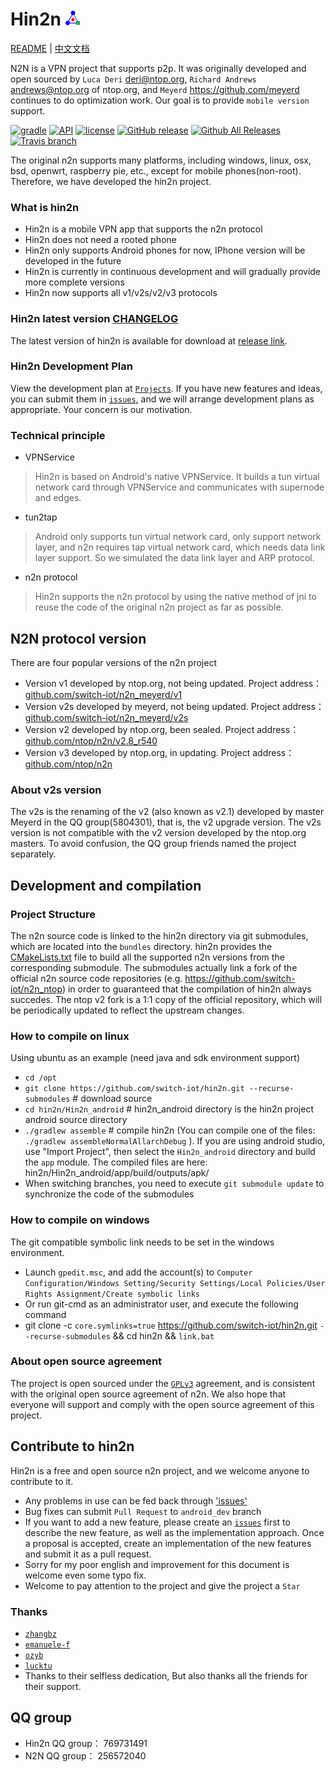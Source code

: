 # Hin2n <img height="24" src="doc/pic/logo.png">

[README](README.md) | [中文文档](README_zh.md)

N2N is a VPN project that supports p2p. It was originally developed and open sourced by `Luca Deri` <deri@ntop.org>, `Richard Andrews` <andrews@ntop.org> of ntop.org, and `Meyerd` <https://github.com/meyerd> continues to do optimization work. Our goal is to provide `mobile version` support.

[![gradle](https://img.shields.io/badge/gradle-2.14.1-green.svg?style=plastic)](https://docs.gradle.org/2.14.1/userguide/userguide.html)
[![API](https://img.shields.io/badge/API-15%2B-green.svg?style=plastic)](https://android-arsenal.com/api?level=15)
[![license](https://img.shields.io/github/license/switch-iot/hin2n.svg?style=plastic)](https://www.gnu.org/licenses/gpl-3.0)
[![GitHub release](https://img.shields.io/github/release/switch-iot/hin2n/all.svg?style=plastic)](https://github.com/switch-iot/hin2n/releases)
[![Github All Releases](https://img.shields.io/github/downloads/switch-iot/hin2n/total.svg?style=plastic)](https://github.com/switch-iot/hin2n/releases)
[![Travis branch](https://img.shields.io/travis/switch-iot/hin2n/dev_android.svg?style=plastic)](https://travis-ci.org/switch-iot/hin2n)

The original n2n supports many platforms, including windows, linux, osx, bsd, openwrt, raspberry pie, etc., except for mobile phones(non-root). Therefore, we have developed the hin2n project.

### What is hin2n
- Hin2n is a mobile VPN app that supports the n2n protocol
- Hin2n does not need a rooted phone
- Hin2n only supports Android phones for now, IPhone version will be developed in the future
- Hin2n is currently in continuous development and will gradually provide more complete versions
- Hin2n now supports all v1/v2s/v2/v3 protocols

### Hin2n latest version [CHANGELOG](Hin2n_android/CHANGELOG)
The latest version of hin2n is available for download at [release link](https://github.com/switch-iot/hin2n/releases).

### Hin2n Development Plan
View the development plan at [`Projects`](https://github.com/switch-iot/hin2n/projects).
If you have new features and ideas, you can submit them in [`issues`](https://github.com/switch-iot/hin2n/issues), and we will arrange development plans as appropriate. Your concern is our motivation.

### Technical principle
- VPNService
> Hin2n is based on Android's native VPNService. It builds a tun virtual network card through VPNService and communicates with supernode and edges.
- tun2tap
> Android only supports tun virtual network card, only support network layer, and n2n  requires tap virtual network card, which needs data link layer support. So we simulated the data link layer and ARP protocol.
- n2n protocol
> Hin2n supports the n2n protocol by using the native method of jni to reuse the code of the original n2n project as far as possible.

## N2N protocol version
There are four popular versions of the n2n project
- Version v1 developed by ntop.org, not being updated. Project address：[github.com/switch-iot/n2n_meyerd/v1](https://github.com/switch-iot/n2n_meyerd/tree/master/n2n_v1)
- Version v2s developed by meyerd, not being updated. Project address：[github.com/switch-iot/n2n_meyerd/v2s](https://github.com/switch-iot/n2n_meyerd/tree/master/n2n_v2)
- Version v2 developed by ntop.org, been sealed. Project address：[github.com/ntop/n2n/v2.8_r540](https://github.com/ntop/n2n/tree/2.8-stable)
- Version v3 developed by ntop.org, in updating. Project address：[github.com/ntop/n2n](https://github.com/ntop/n2n)

### About v2s version
The v2s is the renaming of the v2 (also known as v2.1) developed by master Meyerd in the QQ group(5804301), that is, the v2 upgrade version. The v2s version is not compatible with the v2 version developed by the ntop.org masters. To avoid confusion, the QQ group friends named the project separately.

## Development and compilation
### Project Structure
The n2n source code is linked to the hin2n directory via git submodules, which are located into the `bundles` directory. hin2n provides the [CMakeLists.txt](https://github.com/switch-iot/hin2n/blob/dev_android/Hin2n_android/app/CMakeLists.txt) file to build all the supported n2n versions from the corresponding submodule. The submodules actually link a fork of the official n2n source code repositories (e.g. https://github.com/switch-iot/n2n_ntop) in order to guaranteed that the compilation of hin2n always succedes. The ntop v2 fork is a 1:1 copy of the official repository, which will be periodically updated to reflect the upstream changes.

### How to compile on linux
Using ubuntu as an example (need java and sdk environment support)
- `cd /opt`
- `git clone https://github.com/switch-iot/hin2n.git --recurse-submodules` # download source
- `cd hin2n/Hin2n_android` # hin2n_android directory is the hin2n project android source directory
- `./gradlew assemble` # compile hin2n (You can compile one of the files: `./gradlew assembleNormalAllarchDebug` ). If you are using android studio, use "Import Project", then select the `Hin2n_android` directory and build the `app` module. The compiled files are here: hin2n/Hin2n_android/app/build/outputs/apk/
- When switching branches, you need to execute `git submodule update` to synchronize the code of the submodules

### How to compile on windows
The git compatible symbolic link needs to be set in the windows environment.
- Launch `gpedit.msc`, and add the account(s) to `Computer Configuration/Windows Setting/Security Settings/Local Policies/User Rights Assignment/Create symbolic links`
- Or run git-cmd as an administrator user, and execute the following command
- git clone -c `core.symlinks=true` https://github.com/switch-iot/hin2n.git `--recurse-submodules`  && cd hin2n && `link.bat`

### About open source agreement
The project is open sourced under the [`GPLv3`](LICENSE) agreement, and is consistent with the original open source agreement of n2n. We also hope that everyone will support and comply with the open source agreement of this project.

## Contribute to hin2n
Hin2n is a free and open source n2n project, and we welcome anyone to contribute to it.
- Any problems in use can be fed back through ['issues'](https://github.com/switch-iot/hin2n/issues)
- Bug fixes can submit `Pull Request` to `android_dev` branch
- If you want to add a new feature, please create an [`issues`](https://github.com/switch-iot/hin2n/issues) first to describe the new feature, as well as the implementation approach. Once a proposal is accepted, create an implementation of the new features and submit it as a pull request.
- Sorry for my poor english and improvement for this document is welcome even some typo fix.
- Welcome to pay attention to the project and give the project a `Star`

### Thanks
- [`zhangbz`](https://github.com/zhangbz)
- [`emanuele-f`](https://github.com/emanuele-f) 
- [`ozyb`](https://github.com/ozyb)
- [`lucktu`](https://github.com/lucktu)
- Thanks to their selfless dedication, But also thanks all the friends for their support.

## QQ group
- Hin2n QQ group： 769731491
- N2N QQ group： 256572040

